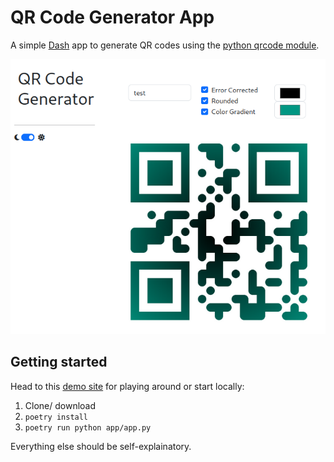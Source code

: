# QR Code Generator App

A simple [Dash](https://dash.plotly.com/) app to generate QR codes using the [python qrcode module](https://pypi.org/project/qrcode/).

![alt text](doc/image.png)

## Getting started

Head to this [demo site](https://32b90066-d4c4-443e-9800-8058274e920d.ka.bw-cloud-instance.org/) for playing around or start locally:

1. Clone/ download
2. `poetry install`
3. `poetry run python app/app.py`

Everything else should be self-explainatory.
